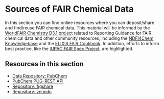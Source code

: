 # Sources of FAIR Chemical Data

In this section you can find online resources where you can deposit/share and find/reuse FAIR chemical data. This material 
will be informed by the [WorldFAIR Chemistry D3.1 project](https://iupac.org/project/2022-027-1-024) related to Reporting
Guidance for FAIR chemical data and other community resources, including the 
[NDFI4Chem Knowledgebase](https://knowledgebase.nfdi4chem.de/knowledge_base/) and the 
[ELIXIR FAIR Cookbook](https://faircookbook.elixir-europe.org/).  In addition, efforts to inform best practice, 
like the [IUPAC FAIR Spec Project](https://iupac.org/project/2019-031-1-024/), are highlighted.

[//]: # (subpages)
## Resources in this section
- [Data Repository: PubChem](ingredients/pubchem)
- [PubChem PUG-REST API](ingredients/pubchem_pugrest)
- [Repository: figshare](ingredients/figshare)
- [Repository: zenodo](ingredients/zenodo)
